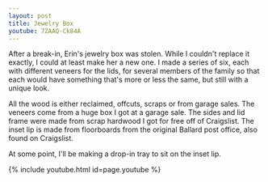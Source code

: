 ```yaml
---
layout: post
title: Jewelry Box
youtube: 7ZAAQ-Ck84A
---
```

After a break-in, Erin's jewelry box was stolen. While I couldn't replace it
exactly, I could at least make her a new one. I made a series of six, each with
different veneers for the lids, for several members of the family so that each
would have something that's more or less the same, but still with a unique look.

All the wood is either reclaimed, offcuts, scraps or from garage sales. The
veneers come from a huge box I got at a garage sale. The sides and lid frame
were made from scrap hardwood I got for free off of Craigslist. The inset lip is
made from floorboards from the original Ballard post office, also found on
Craigslist.

At some point, I'll be making a drop-in tray to sit on the inset lip.

{% include youtube.html id=page.youtube %}
